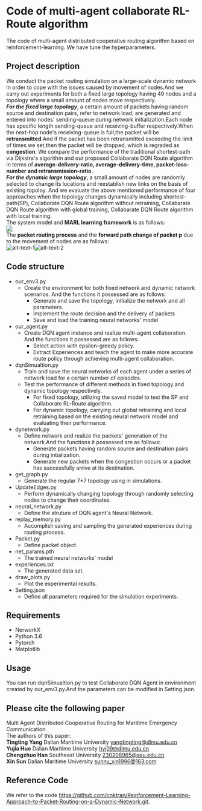 # Code of multi-agent collaborate RL-Route algorithm<br>
The code of multi-agent distributed cooperative routing algorithm based on reinforcement-learning.
We have tune the hyperparameters.<br>
## Project description
We conduct the packet routing simulation on a large-scale dynamic network in order to cope with the issues caused by movement of nodes.And we carry out experiments for both a fixed large topology having 49 nodes and a topology where a small amount of nodes move respectively.<br>
***For the fixed large topology***, a certain amount of packets having random source and destination pairs, refer to network load, are generated and entered into nodes' sending-queue during network initialization.Each node has specific length sending-queue and receiving-buffer respectively.When the next-hop node's receiving-queue is full,the packet will be **retransmitted**.And if the packet has been retransmitted exceeding the limit of times we set,then the packet will be dropped, which is regraded as **congestion**. We compare the performance of the traditional shortest-path via Dijkstra's algorithm and our proposed Collabarate DQN Route algorithm in terms of **average-delivery-ratio, average-delivery-time, packet-loss-number and retransmission-ratio.**<br>
***For the dynamic large topology***, a small amount of nodes are randomly selected to change its locations and reestablish new links on the basis of existing topoloy. And we evaluate the above mentioned performance of four approaches when the topology changes dynamically including shortest-path(SP), Collaborate DQN Route algorithm without retraining, Collabarate DQN Route algorithm with global training, Collabarate DQN Route algorithm with local training.<br>
The system model and **MARL learning framework** is as follows:<br>
![](https://img-blog.csdnimg.cn/img_convert/25db9b3c957ec25276a0be7e8f05d71f.png)<br>
The **packet routing process** and the **forward path change of packet p** due to the movement of nodes are as follows:<br>
![alt-text-1](https://img-blog.csdnimg.cn/img_convert/a955c93a2fd1f66060e32e2d103633bc.png)![alt-text-2](https://img-blog.csdnimg.cn/img_convert/9978baec61297b0dad697a85414716b2.png)
## Code structure
* our_env3.py
  * Create the environment for both fixed network and dynamic network scenarios. And the functions it possessed are as follows:
    * Generate and save the topology, initialize the network and all parameters.
    * Implement the route decision and the delivery of packets
    * Save and load the training neural networks' model
* our_agent.py
  * Create DQN agent instance and realize multi-agent collaboration. And the functions it possessed are as follows:
    * Select action with epsilon-greedy policy.
    * Extract Experiences and teach the agent to make more accurate route policy through achieving multi-agent collaboration.
* dqnSimualtion.py
  * Train and save the neural networks of each agent under a series of network load for a certain number of episodes.
  * Test the performance of different methods in fixed topology and dynamic topology respectively.
    * For fixed topology, utilizing the saved model to test the SP and Collaborate RL-Route algorithm.
    * For dynamic topology, carrying out global retraining and local retraining based on the existing neural network model and evaluating their performance.
* dynetwork.py
  * Define network and realize the packets' generation of the network.And the functions it possessed are as follows:
    * Generate packets having random source and destination pairs during intialization.
    * Generate new packets when the congestion occurs or a packet has successfully arrive at its destination.
* get_graph.py
  * Generate the regular 7*7 topology using in simulations.
* UpdateEdges.py
  * Perform dynamically changing topology through randomly selecting nodes to change their coordinates.
* neural_network.py
  * Define the struture of DQN agent's Neural Network.
* replay_memory.py
  * Accomplish saving and sampling the generated experiences during routing process.
* Packet.py
  * Define packet object.
* net_params.pth
  * The trained neural networks' model
* experiences.txt
  * The generated data set.
* draw_plots.py
  * Plot the experimental results.
* Setting.json
  * Define all parameters required for the simulation experiments.
## Requirements
* NerworkX
* Python 3.6
* Pytorch
* Matplotlib
## Usage
You can run dqnSimualtion.py to test Collaborate DQN Agent in environment created by our_env3.py.And the parameters can be modified in Setting.json.
## Please cite the following paper
Multi Agent Distributed Cooperative Routing for Maritime Emergency Communication.<br>
The authors of this paper:<br>
**Tingting Yang** Dalian Maritime University yangtingting@dlmu.edu.cn<br>
**Yujia Huo** Dalian Maritime University hyj09@dlmu.edu.cn<br>
**Chengzhuo Han** Southeast University 230208965@seu.edu.cn<br>
**Xin Sun** Dalian Maritime University sunny_xin1996@163.com
## Reference Code
We refer to the code https://github.com/cnktran/Reinforcement-Learning-Approach-to-Packet-Routing-on-a-Dynamic-Network.git.
